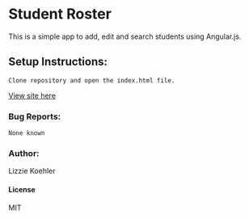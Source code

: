 # Student Roster
This is a simple app to add, edit and search students using Angular.js.
## Setup Instructions:
```
Clone repository and open the index.html file.
```

[View site here](http://lizziekoe.github.io/improvedAddressBook-js/)

### Bug Reports:
```
None known
```
### Author:
Lizzie Koehler
#### License
MIT
